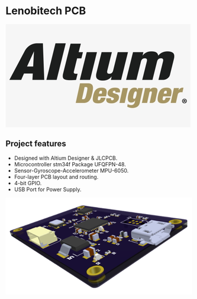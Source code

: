 # Lenobitech PCB

![](./imgs/logo.png)

## Project features

- Designed with Altium Designer & JLCPCB.
- Microcontroller stm34f Package UFQFPN-48.
- Sensor-Gyroscope-Accelerometer MPU-6050.
- Four-layer PCB layout and routing.
- 4-bit GPIO.
- USB Port for Power Supply.

![](./imgs/1.png)
